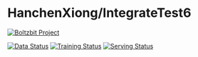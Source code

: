# HanchenXiong/IntegrateTest6 

[![Boltzbit Project](https://img.shields.io/badge/Boltzbit-Project-blueviolet?style=for-the-badge)](https://demo.platform.boltzbit.com/demo-user/HanchenXiong/IntegrateTest6)

[![Data Status](http://demo.platform.boltzbit.com/github-service/api/v1/cubes/status/data?repositoryOwnerPlusName=HanchenXiong/IntegrateTest6&token=PUBLIC)](https://demo.platform.boltzbit.com/demo-user/HanchenXiong/IntegrateTest6?tab=Dataset)
[![Training Status](http://demo.platform.boltzbit.com/github-service/api/v1/cubes/status/train?repositoryOwnerPlusName=HanchenXiong/IntegrateTest6&token=PUBLIC)](https://demo.platform.boltzbit.com/demo-user/HanchenXiong/IntegrateTest6?tab=Training)
[![Serving Status](http://demo.platform.boltzbit.com/github-service/api/v1/cubes/status/serving?repositoryOwnerPlusName=HanchenXiong/IntegrateTest6&token=PUBLIC)](https://demo.platform.boltzbit.com/demo-user/HanchenXiong/IntegrateTest6?tab=Deployment)